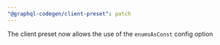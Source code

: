 ```yaml
---
"@graphql-codegen/client-preset": patch
---
```


The client preset now allows the use of the `enumsAsConst` config option
